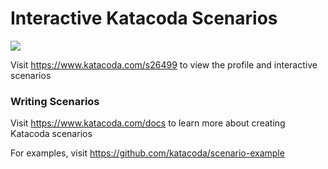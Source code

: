 # Interactive Katacoda Scenarios

[![](http://shields.katacoda.com/katacoda/s26499/count.svg)](https://www.katacoda.com/s26499 "Get your profile on Katacoda.com")

Visit https://www.katacoda.com/s26499 to view the profile and interactive scenarios

### Writing Scenarios
Visit https://www.katacoda.com/docs to learn more about creating Katacoda scenarios

For examples, visit https://github.com/katacoda/scenario-example
